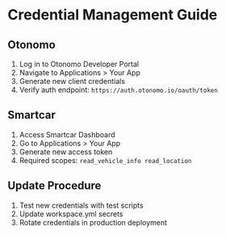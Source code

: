 # Credential Management Guide

## Otonomo
1. Log in to Otonomo Developer Portal
2. Navigate to Applications > Your App
3. Generate new client credentials
4. Verify auth endpoint: `https://auth.otonomo.io/oauth/token`

## Smartcar
1. Access Smartcar Dashboard
2. Go to Applications > Your App
3. Generate new access token
4. Required scopes: `read_vehicle_info read_location`

## Update Procedure
1. Test new credentials with test scripts
2. Update workspace.yml secrets
3. Rotate credentials in production deployment
